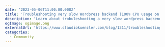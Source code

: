 ```yaml
---
date: '2023-05-06T11:00:00.000Z'
title: 'Troubleshooting very slow Wordpress backend (100% CPU usage on uploads) with eBPF and Flamegraphs'
description: 'Learn about trobuleshooting a very slow wordpress backend with eBPF'
ogImage: ogimage.png
externalUrl: 'https://www.claudiokuenzler.com/blog/1311/troubleshooting-ebpf-flamegraph-slow-wordpress-backend-100-percent-cpu-usage'
categories:
  - Community
---
```

